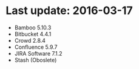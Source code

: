 # Last update: 2016-03-17

- Bamboo 5.10.3
- Bitbucket 4.4.1
- Crowd 2.8.4
- Confluence 5.9.7
- JIRA Software 7.1.2
- Stash (Oboslete)
